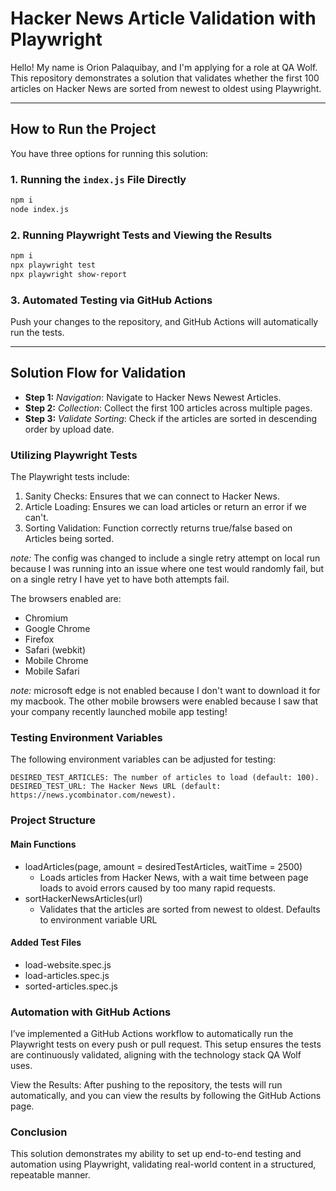 # Hacker News Article Validation with Playwright

Hello! My name is Orion Palaquibay, and I'm applying for a role at QA Wolf. This repository demonstrates a solution that validates whether the first 100 articles on Hacker News are sorted from newest to oldest using Playwright.


---

## How to Run the Project

You have three options for running this solution:

### 1. Running the `index.js` File Directly

```bash
npm i
node index.js
```
### 2. Running Playwright Tests and Viewing the Results

```bash
npm i
npx playwright test
npx playwright show-report
```

### 3. Automated Testing via GitHub Actions

Push your changes to the repository, and GitHub Actions will automatically run the tests.

---

## Solution Flow for Validation
- **Step 1:** _Navigation_: Navigate to Hacker News Newest Articles.
- **Step 2:** _Collection_: Collect the first 100 articles across multiple pages.
- **Step 3:** _Validate Sorting_: Check if the articles are sorted in descending order by upload date.

### Utilizing Playwright Tests

The Playwright tests include:

1. Sanity Checks: Ensures that we can connect to Hacker News.
2. Article Loading: Ensures we can load articles or return an error if we can't.
3. Sorting Validation: Function correctly returns true/false based on Articles being sorted.

_note:_ The config was changed to include a single retry attempt on local run because I was running into an issue where one test would randomly fail, but on a single retry I have yet to have both attempts fail.

The browsers enabled are:
- Chromium
- Google Chrome
- Firefox
- Safari (webkit)
- Mobile Chrome
- Mobile Safari

_note:_ microsoft edge is not enabled because I don't want to download it for my macbook. The other mobile browsers were enabled because I saw that your company recently launched mobile app testing!

### Testing Environment Variables

The following environment variables can be adjusted for testing:

    DESIRED_TEST_ARTICLES: The number of articles to load (default: 100).
    DESIRED_TEST_URL: The Hacker News URL (default: https://news.ycombinator.com/newest).

### Project Structure
#### Main Functions

- loadArticles(page, amount = desiredTestArticles, waitTime = 2500)
    - Loads articles from Hacker News, with a wait time between page loads to avoid errors caused by too many rapid requests.
- sortHackerNewsArticles(url)
    - Validates that the articles are sorted from newest to oldest. Defaults to environment variable URL

#### Added Test Files
- load-website.spec.js
- load-articles.spec.js
- sorted-articles.spec.js

### Automation with GitHub Actions

I’ve implemented a GitHub Actions workflow to automatically run the Playwright tests on every push or pull request. This setup ensures the tests are continuously validated, aligning with the technology stack QA Wolf uses.

View the Results: After pushing to the repository, the tests will run automatically, and you can view the results by following the GitHub Actions page.

### Conclusion

This solution demonstrates my ability to set up end-to-end testing and automation using Playwright, validating real-world content in a structured, repeatable manner.